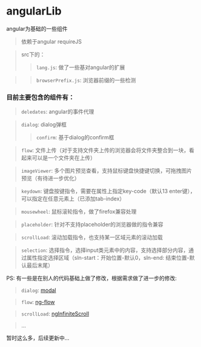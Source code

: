 angularLib
==========

angular为基础的一些组件

> 依赖于angular requireJS

> src下的：
>> `lang.js`: 做了一些基对angular的扩展

>> `browserPrefix.js`: 浏览器前缀的一些检测

### 目前主要包含的组件有：  ###

> `deledates`: angular的事件代理

> `dialog`: dialog弹框
>> `confirm`: 基于dialog的confirm框

> `flow`: 文件上传（对于支持文件夹上传的浏览器会将文件夹整合到一块，看起来可以是一个文件夹在上传）

> `imageViewer`: 多个图片预览查看，支持鼠标键盘快捷键切换，可拖拽图片预览（有待进一步优化）

> `keydown`: 键盘按键指令，需要在属性上指定key-code（默认13 enter键），可以指定在任意元素上（已添加tab-index）

> `mousewheel`: 鼠标滚轮指令，做了firefox兼容处理

> `placeholder`: 针对不支持placeholder的浏览器做的指令兼容

> `scrollLoad`: 滚动加载指令，也支持某一区域元素的滚动加载

> `selection`: 选择指令，选择input类元素中的内容，支持选择部分内容，通过属性指定选择区域（sln-start：开始位置-默认0，sln-end: 结束位置-默认最后末尾）

PS: 有一些是在别人的代码基础上做了修改，根据需求做了进一步的修改:
> `dialog`: [modal](https://github.com/angular-ui/bootstrap/tree/master/src/modal)

> `flow`: [ng-flow](https://github.com/flowjs/ng-flow)

> `scrollLoad`: [ngInfiniteScroll](https://github.com/sroze/ngInfiniteScroll)

> ...

暂时这么多，后续更新中...
